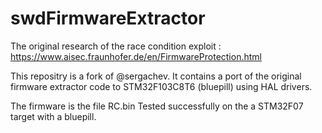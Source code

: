 # swdFirmwareExtractor

The original research of the race condition exploit : https://www.aisec.fraunhofer.de/en/FirmwareProtection.html

This repositry is a fork of @sergachev. It contains a port of the original firmware extractor code to STM32F103C8T6 (bluepill) using HAL drivers.

The firmware is the file RC.bin
Tested successfully on the a STM32F07 target with a bluepill.
